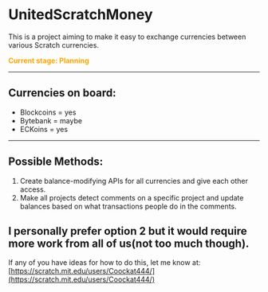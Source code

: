 # UnitedScratchMoney

This is a project aiming to make it easy to exchange currencies between various Scratch currencies.  

<span style="color: orange; font-weight: bold;">Current stage: Planning</span>

---

## Currencies on board:

- Blockcoins = yes
- Bytebank = maybe
- ECKoins = yes

---

## Possible Methods:

1. Create balance-modifying APIs for all currencies and give each other access.
2. Make all projects detect comments on a specific project and update balances based on what transactions people do in the comments.

 I personally prefer option 2 but it would require more work from all of us(not too much though).
---

If any of you have ideas for how to do this, let me know at:  
[https://scratch.mit.edu/users/Coockat444/](https://scratch.mit.edu/users/Coockat444/)
